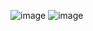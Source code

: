 ![image](https://github.com/heesoo-park/ForCodeKata/assets/80674868/da7714bf-392d-4b7b-97b3-c29cb60f6a11)
![image](https://github.com/heesoo-park/ForCodeKata/assets/80674868/e82f92a4-0d21-4883-9d71-a242ee999990)
